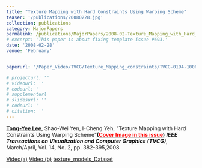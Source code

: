 ```yaml
---
title: "Texture Mapping with Hard Constraints Using Warping Scheme"
teaser: '/publications/20080228.jpg'
collection: publications
category: MajorPapers
permalink: /publications/MajorPapers/2008-02-Texture_Mapping_with_Hard_Constraints_Using_Warping_Scheme
# excerpt: 'This paper is about fixing template issue #693.'
date: '2008-02-28'
venue: 'February'


paperurl: "/Paper_Video/TVCG/Texture_Mapping_constraints/TVCG-0194-1006.R2.pdf"

# projecturl: ''
# videourl: ''
# codeurl: ''
# supplementurl
# slidesurl: ''
# codeurl: '
# citation: ''
---
```


<strong><u>Tong-Yee Lee</u></strong>, Shao-Wei Yen, I-Cheng Yeh, "Texture Mapping with Hard Constraints Using Warping Scheme"<strong><u>(<span style="color:red">Cover Image in this issue</span>)</u></strong> <strong><i>IEEE Transactions on Visualization and Computer Graphics (TVCG)</i></strong>, March/April, Vol. 14, No. 2, pp. 382-395,2008 

[Video(a)](/Paper_Video/TVCG/Texture_Mapping_constraints/video1.mp4)
[Video (b)](/Paper_Video/TVCG/Texture_Mapping_constraints/video2.mp4)
[texture_models_Dataset](/Paper_Video/TVCG/Texture_Mapping_constraints/paper%20results.rar)